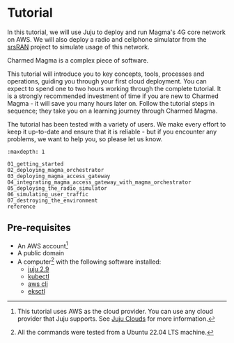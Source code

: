 # Tutorial

In this tutorial, we will use Juju to deploy and run Magma's 4G core network on AWS. We will also
deploy a radio and cellphone simulator from the [srsRAN](https://www.srslte.com/) project to
simulate usage of this network.

Charmed Magma is a complex piece of software.

This tutorial will introduce you to key concepts, tools, processes and
operations, guiding you through your first cloud deployment.
You can expect to spend one to two hours working through the complete
tutorial. It is a strongly recommended investment of time if you are new to
Charmed Magma - it will save you many hours later on. Follow the
tutorial steps in sequence; they take you on a learning journey through Charmed Magma.

The tutorial has been tested with a variety of users. We make every effort to
keep it up-to-date and ensure that it is reliable - but if you encounter any
problems, we want to help you, so please let us know.

```{toctree}
:maxdepth: 1

01_getting_started
02_deploying_magma_orchestrator
03_deploying_magma_access_gateway
04_integrating_magma_access_gateway_with_magma_orchestrator
05_deploying_the_radio_simulator
06_simulating_user_traffic
07_destroying_the_environment
reference
```

## Pre-requisites

* An AWS account[^1]
* A public domain
* A computer[^2] with the following software installed:
   * [juju 2.9](https://juju.is/docs/olm/install-juju)
   * [kubectl](https://kubernetes.io/docs/tasks/tools/)
   * [aws cli](https://docs.aws.amazon.com/cli/latest/userguide/getting-started-install.html)
   * [eksctl](https://docs.aws.amazon.com/eks/latest/userguide/eksctl.html)

[^1]: This tutorial uses AWS as the cloud provider. You can use any cloud provider that Juju supports. See [Juju Clouds](https://juju.is/docs/olm/juju-supported-clouds) for more information.
[^2]: All the commands were tested from a Ubuntu 22.04 LTS machine.
